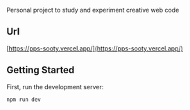 Personal project to study and experiment creative web code

## Url
[https://pps-sooty.vercel.app/](https://pps-sooty.vercel.app/)

## Getting Started

First, run the development server:

```bash
npm run dev
```
